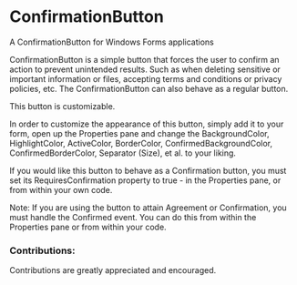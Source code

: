 # ConfirmationButton
A ConfirmationButton for Windows Forms applications

ConfirmationButton is a simple button that forces the user to confirm an action to prevent unintended results. Such as when deleting sensitive or important information or files, accepting terms and conditions or privacy policies, etc. The ConfirmationButton can also behave as a regular button.

This button is customizable.

In order to customize the appearance of this button, simply add it to your form, open up the Properties pane and change the BackgroundColor, HighlightColor, ActiveColor, BorderColor, ConfirmedBackgroundColor, ConfirmedBorderColor, Separator (Size), et al. to your liking.

If you would like this button to behave as a Confirmation button, you must set its RequiresConfirmation property to true - in the Properties pane, or from within your own code.

Note:
If you are using the button to attain Agreement or Confirmation, you must handle the Confirmed event. You can do this from within the Properties pane or from within your code.

### Contributions:
Contributions are greatly appreciated and encouraged.
